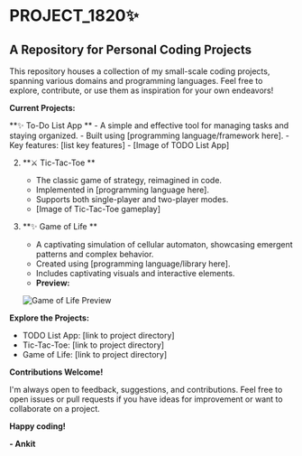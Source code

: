 #  PROJECT_1820✨

## A Repository for Personal Coding Projects

This repository houses a collection of my small-scale coding projects, spanning various domains and programming languages. Feel free to explore, contribute, or use them as inspiration for your own endeavors!

**Current Projects:**

**✨ To-Do List App ** 
    - A simple and effective tool for managing tasks and staying organized.
    - Built using [programming language/framework here].
    - Key features: [list key features]
    - [Image of TODO List App]

2. **⚔️ Tic-Tac-Toe **
    - The classic game of strategy, reimagined in code.
    - Implemented in [programming language here].
    - Supports both single-player and two-player modes.
    - [Image of Tic-Tac-Toe gameplay]

3. **✨ Game of Life **
    - A captivating simulation of cellular automaton, showcasing emergent patterns and complex behavior.
    - Created using [programming language/library here].
    - Includes captivating visuals and interactive elements.
    - **Preview:**
    
    ![Game of Life Preview](https://github.com/1820ANKIT2029/PROJECT_1820/assets/100723495/37950408-ebbc-4a2d-b299-61c9b9b4d94b)

**Explore the Projects:**

- TODO List App: [link to project directory]
- Tic-Tac-Toe: [link to project directory]
- Game of Life: [link to project directory]

**Contributions Welcome!**

I'm always open to feedback, suggestions, and contributions. Feel free to open issues or pull requests if you have ideas for improvement or want to collaborate on a project.

**Happy coding!**

**- Ankit**
